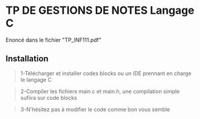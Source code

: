 # TP DE GESTIONS DE NOTES Langage C
Enoncé dans le fichier "TP_INF111.pdf"
## Installation
> 1-Télécharger et installer codes blocks ou un IDE prennant en charge le langage C

> 2-Compiler les fichiers main.c et main.h, une compilation simple sufiira sur code blocks

> 3-N'hésitez pas à modifier le code comme bon vous semble
